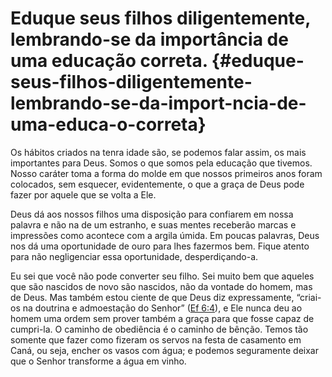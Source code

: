 # Eduque seus filhos diligentemente, lembrando-se da importância de uma educação correta. {#eduque-seus-filhos-diligentemente-lembrando-se-da-import-ncia-de-uma-educa-o-correta}

Os hábitos criados na tenra idade são, se podemos falar assim, os mais importantes para Deus. Somos o que somos pela educação que tivemos. Nosso caráter toma a forma do molde em que nossos primeiros anos foram colocados, sem esquecer, evidentemente, o que a graça de Deus pode fazer por aquele que se volta a Ele.

Deus dá aos nossos filhos uma disposição para confiarem em nossa palavra e não na de um estranho, e suas mentes receberão marcas e impressões como acontece com a argila úmida. Em poucas palavras, Deus nos dá uma oportunidade de ouro para lhes fazermos bem. Fique atento para não negligenciar essa oportunidade, desperdiçando-a.

Eu sei que você não pode converter seu filho. Sei muito bem que aqueles que são nascidos de novo são nascidos, não da vontade do homem, mas de Deus. Mas também estou ciente de que Deus diz expressamente, “criai-os na doutrina e admoestação do Senhor” ([Ef 6:4](http://bibliaonline.com.br/acf/ef/6/4)), e Ele nunca deu ao homem uma ordem sem prover também a graça para que fosse capaz de cumpri-la. O caminho de obediência é o caminho de bênção. Temos tão somente que fazer como fizeram os servos na festa de casamento em Caná, ou seja, encher os vasos com água; e podemos seguramente deixar que o Senhor transforme a água em vinho.
